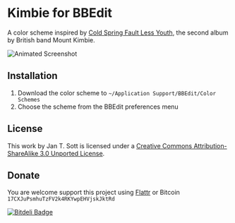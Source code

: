 # Kimbie for BBEdit

A color scheme inspired by [Cold Spring Fault Less Youth][1], the second album by British band Mount Kimbie.

![Animated Screenshot][2]

## Installation

1. Download the color scheme to `~/Application Support/BBEdit/Color Schemes`
2. Choose the scheme from the BBEdit preferences menu

## License

This work by Jan T. Sott is licensed under a [Creative Commons Attribution-ShareAlike 3.0 Unported License][3].

## Donate

You are welcome support this project using [Flattr](https://flattr.com/submit/auto?user_id=idleberg&url=Kimbie-BBEdit) or Bitcoin `17CXJuPsmhuTzFV2k4RKYwpEHVjskJktRd`

[1]: http://www.discogs.com/Mount-Kimbie-Cold-Spring-Fault-Less-Youth/master/561611
[2]: https://raw.github.com/idleberg/Kimbie-BBEdit/master/images/screenshot.gif
[3]: http://creativecommons.org/licenses/by-sa/3.0/deed.en_US

[![Bitdeli Badge](https://d2weczhvl823v0.cloudfront.net/idleberg/kimbie-bbedit/trend.png)](https://bitdeli.com/free "Bitdeli Badge")

